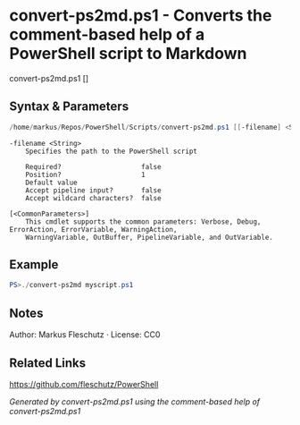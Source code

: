# convert-ps2md.ps1 - Converts the comment-based help of a PowerShell script to Markdown

convert-ps2md.ps1 [<filename>]

## Syntax & Parameters
```powershell
/home/markus/Repos/PowerShell/Scripts/convert-ps2md.ps1 [[-filename] <String>] [<CommonParameters>]
```

```
-filename <String>
    Specifies the path to the PowerShell script
    
    Required?                    false
    Position?                    1
    Default value                
    Accept pipeline input?       false
    Accept wildcard characters?  false
```

```
[<CommonParameters>]
    This cmdlet supports the common parameters: Verbose, Debug, ErrorAction, ErrorVariable, WarningAction, 
    WarningVariable, OutBuffer, PipelineVariable, and OutVariable.
```

## Example
```powershell
PS>./convert-ps2md myscript.ps1
```


## Notes
Author: Markus Fleschutz · License: CC0

## Related Links
https://github.com/fleschutz/PowerShell

*Generated by convert-ps2md.ps1 using the comment-based help of convert-ps2md.ps1*
